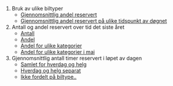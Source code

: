 ---
---
1. Bruk av ulike biltyper
	- [Gjennomsnittlig andel reservert](charts/biltyper_barplots.html)
	- [Gjennomsnittlig andel reservert på ulike tidspunkt av døgnet](charts/andel_reservert_heatmap.html)
2. Antall og andel reservert over tid det siste året
	- [Antall](charts/antall_reservert_line_zoom.html)
	- [Andel](charts/andel_reservert_line_zoom.html)
	- [Andel for ulike kategorier](charts/andel_reservert_kategori_line_zoom.html)
	- [Andel for ulike kategorier i mai](charts/andel_reservert_kategori_line.html)
3. Gjennomsnittlig antall timer reservert i løpet av dagen
	- [Samlet for hverdag og helg](charts/bar_line_andel.html)
	- [Hverdag og helg separat](charts/bar_line_reservert_helg.html)
	- [Ikke fordelt på biltype..](charts/bar_line)